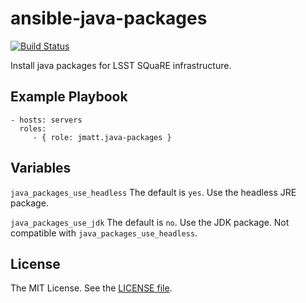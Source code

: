 ansible-java-packages
=====================

[![Build Status](https://travis-ci.org/jmatt/ansible-java-packages.svg?branch=master)](https://travis-ci.org/jmatt/ansible-java-packages)

Install java packages for LSST SQuaRE infrastructure.

Example Playbook
----------------

    - hosts: servers
      roles:
         - { role: jmatt.java-packages }


Variables
---------

`java_packages_use_headless` The default is `yes`. Use the headless JRE package.

`java_packages_use_jdk` The default is `no`. Use the JDK package. Not compatible with `java_packages_use_headless`.

License
-------

The MIT License. See the [LICENSE file](https://github.com/lsst-sqre/ansible-java-packages/blob/master/LICENSE).
